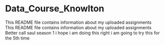 # Data_Course_Knowlton
This README file contains information about my uploaded assignments
This README file contains information about my uploaded assignments
Better call saul season 1
i hope i am doing this right
 i am going to try this for the 5th time
